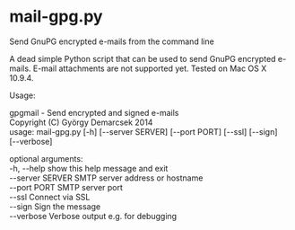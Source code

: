 mail-gpg.py
===========

Send GnuPG encrypted e-mails from the command line

A dead simple Python script that can be used to send GnuPG encrypted e-mails.
E-mail attachments are not supported yet. Tested on Mac OS X 10.9.4.

Usage:

gpgmail - Send encrypted and signed e-mails  
Copyright (C) György Demarcsek 2014  
usage: mail-gpg.py [-h] [--server SERVER] [--port PORT] [--ssl] [--sign]  
                   [--verbose]  

optional arguments:  
  -h, --help       show this help message and exit  
  --server SERVER  SMTP server address or hostname  
  --port PORT      SMTP server port  
  --ssl            Connect via SSL  
  --sign           Sign the message  
  --verbose        Verbose output e.g. for debugging  
